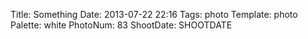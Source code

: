 Title: Something
Date: 2013-07-22 22:16
Tags: photo
Template: photo
Palette: white
PhotoNum: 83
ShootDate: SHOOTDATE
